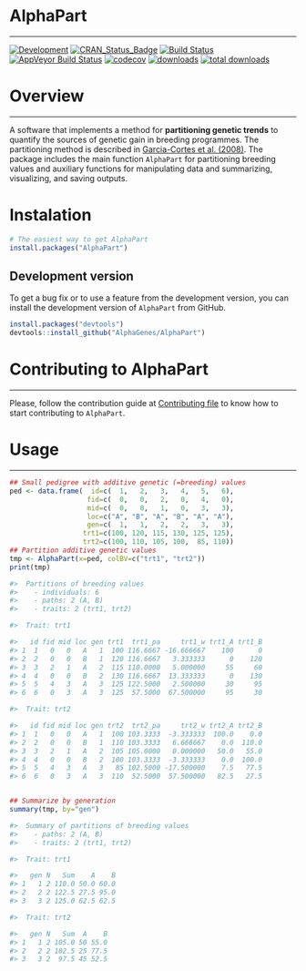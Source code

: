 # AlphaPart

-----

[![Development](https://img.shields.io/badge/development-active-blue.svg)](https://img.shields.io/badge/development-active-blue.svg)
[![CRAN_Status_Badge](http://www.r-pkg.org/badges/version/AlphaPart)](https://cran.r-project.org/package=AlphaPart)
[![Build Status](https://travis-ci.com/AlphaGenes/AlphaPart.svg?branch=main)](https://travis-ci.com/github/AlphaGenes/AlphaPart/builds/222967145)
[![AppVeyor Build
Status](https://ci.appveyor.com/api/projects/status/9gjgy9ff2i15fa4q?svg=true)](https://ci.appveyor.com/project/Prof-ThiagoOliveira/alphapart)
[![codecov](https://codecov.io/gh/AlphaGenes/AlphaPart/branch/version-0.8.2/graph/badge.svg?token=WS7YGNSOVL)](https://codecov.io/gh/AlphaGenes/AlphaPart)
[![downloads](https://cranlogs.r-pkg.org/badges/AlphaPart)](https://cranlogs.r-pkg.org/badges/AlphaPart)
[![total downloads](https://cranlogs.r-pkg.org/badges/grand-total/AlphaPart)](https://cranlogs.r-pkg.org/badges/grand-total/AlphaPart)

# Overview

-----

A software that implements a method for **partitioning genetic trends** to quantify the sources of genetic gain in breeding programmes. The partitioning method is described in [Garcia-Cortes et al. (2008)](https://doi.org/10.1017/S175173110800205X). The package includes the main function `AlphaPart` for partitioning breeding values and auxiliary functions for manipulating data and summarizing, visualizing, and saving outputs.


# Instalation

```r
# The easiest way to get AlphaPart
install.packages("AlphaPart")
```

## Development version

To get a bug fix or to use a feature from the development version, you can install the development version of `AlphaPart` from GitHub.

```r
install.packages("devtools")
devtools::install_github("AlphaGenes/AlphaPart")
```

# Contributing to AlphaPart

-----

Please, follow the contribution guide at [Contributing file](CONTRIBUTING.md) to know how to start contributing to `AlphaPart`.

# Usage

-----

```r
## Small pedigree with additive genetic (=breeding) values
ped <- data.frame(  id=c(  1,   2,   3,   4,   5,   6),
                   fid=c(  0,   0,   2,   0,   4,   0),
                   mid=c(  0,   0,   1,   0,   3,   3),
                   loc=c("A", "B", "A", "B", "A", "A"),
                   gen=c(  1,   1,   2,   2,   3,   3),
                  trt1=c(100, 120, 115, 130, 125, 125),
                  trt2=c(100, 110, 105, 100,  85, 110))
## Partition additive genetic values
tmp <- AlphaPart(x=ped, colBV=c("trt1", "trt2"))
print(tmp)

#>  Partitions of breeding values 
#>    - individuals: 6 
#>    - paths: 2 (A, B)
#>    - traits: 2 (trt1, trt2)

#>  Trait: trt1 

#>   id fid mid loc gen trt1  trt1_pa     trt1_w trt1_A trt1_B
#> 1  1   0   0   A   1  100 116.6667 -16.666667    100      0
#> 2  2   0   0   B   1  120 116.6667   3.333333      0    120
#> 3  3   2   1   A   2  115 110.0000   5.000000     55     60
#> 4  4   0   0   B   2  130 116.6667  13.333333      0    130
#> 5  5   4   3   A   3  125 122.5000   2.500000     30     95
#> 6  6   0   3   A   3  125  57.5000  67.500000     95     30

#>  Trait: trt2 

#>   id fid mid loc gen trt2  trt2_pa     trt2_w trt2_A trt2_B
#> 1  1   0   0   A   1  100 103.3333  -3.333333  100.0    0.0
#> 2  2   0   0   B   1  110 103.3333   6.666667    0.0  110.0
#> 3  3   2   1   A   2  105 105.0000   0.000000   50.0   55.0
#> 4  4   0   0   B   2  100 103.3333  -3.333333    0.0  100.0
#> 5  5   4   3   A   3   85 102.5000 -17.500000    7.5   77.5
#> 6  6   0   3   A   3  110  52.5000  57.500000   82.5   27.5


## Summarize by generation
summary(tmp, by="gen")

#>  Summary of partitions of breeding values 
#>    - paths: 2 (A, B)
#>    - traits: 2 (trt1, trt2)

#>  Trait: trt1 

#>   gen N   Sum    A    B
#> 1   1 2 110.0 50.0 60.0
#> 2   2 2 122.5 27.5 95.0
#> 3   3 2 125.0 62.5 62.5

#>  Trait: trt2 

#>   gen N   Sum  A    B
#> 1   1 2 105.0 50 55.0
#> 2   2 2 102.5 25 77.5
#> 3   3 2  97.5 45 52.5
```

